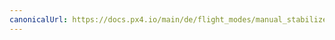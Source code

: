 ```yaml
---
canonicalUrl: https://docs.px4.io/main/de/flight_modes/manual_stabilized_mc
---
```


<Redirect to="../flight_modes_mc/manual_stabilized" />

